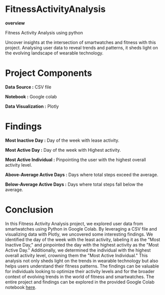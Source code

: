 # FitnessActivityAnalysis

**overview**

Fitness Activity Analysis using python

Uncover insights at the intersection of smartwatches and fitness with this project. Analysing user data to reveal trends and patterns, it sheds light on the evolving landscape of wearable technology.

# Project Components

**Data Source :** CSV file

**Notebook :** Google colab

**Data Visualization :** Plotly

# Findings

**Most Inactive Day :** Day of the week with lease activity.

**Most Active Day :** Day of the week with Highest activity.

**Most Active Individual :** Pinpointing the user with the highest overall activity level.

**Above-Average Active Days :** Days where total steps exceed the average.

**Below-Average Active Days :** Days where total steps fall below the average.

# Conclusion


In this Fitness Activity Analysis project, we explored user data from smartwatches using Python in Google Colab. By leveraging a CSV file and visualizing data with Plotly, we uncovered some interesting findings. We identified the day of the week with the least activity, labeling it as the "Most Inactive Day," and pinpointed the day with the highest activity as the "Most Active Day." Additionally, we determined the individual with the highest overall activity level, crowning them the "Most Active Individual." This analysis not only sheds light on the trends in wearable technology but also helps users understand their fitness patterns. The findings can be valuable for individuals looking to optimize their activity levels and for the broader context of evolving trends in the world of fitness and smartwatches. The entire project and findings can be explored in the provided Google Colab notebook 
[here](https://colab.research.google.com/drive/1TAOMCpvZAwKYw7IPEY4yJxiSj4PiW-S1?usp=sharing).



